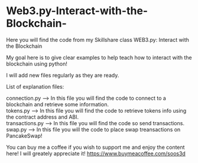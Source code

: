 # Web3.py-Interact-with-the-Blockchain-
Here you will find the code from my Skillshare class WEB3.py: Interact with the Blockchain 

My goal here is to give clear examples to help teach how to interact with the blockchain using python!

I will add new files regularly as they are ready.

List of explanation files:

connection.py --> In this file you will find the code to connect to a blockchain and retrieve some information.<br>
tokens.py --> In this file you will find the code to retrieve tokens info using the contract address and ABI.<br>
transactions.py --> In this file you will find the code so send transactions.<br>
swap.py --> In this file you will the code to place swap treansactions on PancakeSwap!<br>

You can buy me a coffee if you wish to support me and enjoy the content here! I will greately appreciate it! https://www.buymeacoffee.com/soos3d
